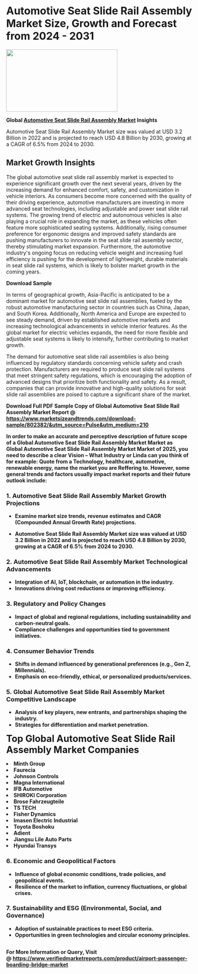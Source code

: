 <H1>Automotive Seat Slide Rail Assembly Market Size, Growth and Forecast from 2024 - 2031</H1><img class="aligncenter size-medium wp-image-584254" src="https://thirdeyenews.in/wp-content/uploads/2024/09/Global-Market-Research-300x168.jpeg" alt="" width="300" height="168" /><p><strong>Global&nbsp;<a href="https://www.marketsizeandtrends.com/download-sample/802382/&amp;utm_source=Pulse&amp;utm_medium=210">Automotive Seat Slide Rail Assembly Market</a> Insights</strong></p><p>Automotive Seat Slide Rail Assembly Market size was valued at USD 3.2 Billion in 2022 and is projected to reach USD 4.8 Billion by 2030, growing at a CAGR of 6.5% from 2024 to 2030.</p><p><h2>Market Growth Insights</h2> <p>The global automotive seat slide rail assembly market is expected to experience significant growth over the next several years, driven by the increasing demand for enhanced comfort, safety, and customization in vehicle interiors. As consumers become more concerned with the quality of their driving experience, automotive manufacturers are investing in more advanced seat technologies, including adjustable and power seat slide rail systems. The growing trend of electric and autonomous vehicles is also playing a crucial role in expanding the market, as these vehicles often feature more sophisticated seating systems. Additionally, rising consumer preference for ergonomic designs and improved safety standards are pushing manufacturers to innovate in the seat slide rail assembly sector, thereby stimulating market expansion. Furthermore, the automotive industry's ongoing focus on reducing vehicle weight and increasing fuel efficiency is pushing for the development of lightweight, durable materials in seat slide rail systems, which is likely to bolster market growth in the coming years.</p> <p><strong>Download Sample</strong></p> <p>In terms of geographical growth, Asia-Pacific is anticipated to be a dominant market for automotive seat slide rail assemblies, fueled by the robust automotive manufacturing sector in countries such as China, Japan, and South Korea. Additionally, North America and Europe are expected to see steady demand, driven by established automotive markets and increasing technological advancements in vehicle interior features. As the global market for electric vehicles expands, the need for more flexible and adjustable seat systems is likely to intensify, further contributing to market growth.</p> <p>The demand for automotive seat slide rail assemblies is also being influenced by regulatory standards concerning vehicle safety and crash protection. Manufacturers are required to produce seat slide rail systems that meet stringent safety regulations, which is encouraging the adoption of advanced designs that prioritize both functionality and safety. As a result, companies that can provide innovative and high-quality solutions for seat slide rail assemblies are poised to capture a significant share of the market.</p> <p><strong></p><p><span class=""><strong>Download Full PDF Sample Copy of Global Automotive Seat Slide Rail Assembly Market Report</strong> @ <a href="https://www.marketsizeandtrends.com/download-sample/802382/&amp;utm_source=Pulse&amp;utm_medium=210" target="_blank">https://www.marketsizeandtrends.com/download-sample/802382/&amp;utm_source=Pulse&amp;utm_medium=210</a></span></p><p>In order to make an accurate and perceptive description of future scope of a Global&nbsp;Automotive Seat Slide Rail Assembly Market Market as Global&nbsp;Automotive Seat Slide Rail Assembly Market Market of 2025, you need to describe a clear Vision &ndash; What Industry or Linda can you think of for example: Quote from a Technology, healthcare, automotive, renewable energy, name the market you are Reffering to. However, some general trends and factors usually impact market reports and their future outlook include:</p><h3>1.&nbsp;<strong>Automotive Seat Slide Rail Assembly Market Growth Projections</strong></h3><ul><li>Examine market size trends, revenue estimates and CAGR (Compounded Annual Growth Rate) projections.</li><li><p>Automotive Seat Slide Rail Assembly Market size was valued at USD 3.2 Billion in 2022 and is projected to reach USD 4.8 Billion by 2030, growing at a CAGR of 6.5% from 2024 to 2030.</p></li></ul><h3>2.&nbsp;<strong>Automotive Seat Slide Rail Assembly Market Technological Advancements</strong></h3><ul><li>Integration of AI, IoT, blockchain, or automation in the industry.</li><li>Innovations driving cost reductions or improving efficiency.</li></ul><h3>3.&nbsp;<strong>Regulatory and Policy Changes</strong></h3><ul><li>Impact of global and regional regulations, including sustainability and carbon-neutral goals.</li><li>Compliance challenges and opportunities tied to government initiatives.</li></ul><h3>4.&nbsp;<strong>Consumer Behavior Trends</strong></h3><ul><li>Shifts in demand influenced by generational preferences (e.g., Gen Z, Millennials).</li><li>Emphasis on eco-friendly, ethical, or personalized products/services.</li></ul><h3>5.&nbsp;<strong>Global Automotive Seat Slide Rail Assembly Market Competitive Landscape</strong></h3><ul><li>Analysis of key players, new entrants, and partnerships shaping the industry.</li><li>Strategies for differentiation and market penetration.</li></ul><p data-pm-slice="1 1 []"><span style="color: inherit; font-family: inherit; font-size: 25px;">Top Global Automotive Seat Slide Rail Assembly Market Companies</span></p><div class="" data-test-id=""><p><li>Minth Group</li><li> Faurecia</li><li> Johnson Controls</li><li> Magna International</li><li> IFB Automotive</li><li> SHIROKI Corporation</li><li> Brose Fahrzeugteile</li><li> TS TECH</li><li> Fisher Dynamics</li><li> Imasen Electric Industrial</li><li> Toyota Boshoku</li><li> Adient</li><li> Jiangsu Lile Auto Parts</li><li> Hyundai Transys</li></p></div><h3>6.&nbsp;<strong>Economic and Geopolitical Factors</strong></h3><ul><li>Influence of global economic conditions, trade policies, and geopolitical events.</li><li>Resilience of the market to inflation, currency fluctuations, or global crises.</li></ul><h3>7.&nbsp;<strong>Sustainability and ESG (Environmental, Social, and Governance)</strong></h3><ul><li>Adoption of sustainable practices to meet ESG criteria.</li><li>Opportunities in green technologies and circular economy principles.</li></ul><h2><strong style="font-size: 14px;">For More Information or Query, Visit @&nbsp;</strong><a style="background-color: #ffffff; font-size: 14px;" href="https://www.marketsizeandtrends.com/report/automotive-seat-slide-rail-assembly-market/" target="_blank">https://www.verifiedmarketreports.com/product/airport-passenger-boarding-bridge-market</a></h2>
